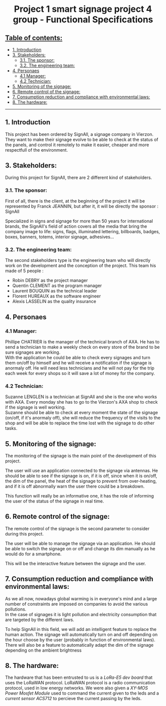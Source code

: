 <h1 style="text-align: center">Project 1 smart signage project 4 group - Functional Specifications</h1>

<h2 style="text-decoration: underline">Table of contents:</h2>

- [1. Introduction](#1-introduction)
- [3. Stakeholders:](#3-stakeholders)
  - [3.1. The sponsor:](#31-the-sponsor)
  - [3.2. The engineering team:](#32-the-engineering-team)
- [4. Personaes](#4-personaes)
  - [4.1 Manager:](#41-manager)
  - [4.2 Technician:](#42-technician)
- [5. Monitoring of the signage:](#5-monitoring-of-the-signage)
- [6. Remote control of the signage:](#6-remote-control-of-the-signage)
- [7. Consumption reduction and compliance with environmental laws:](#7-consumption-reduction-and-compliance-with-environmental-laws)
- [8. The hardware:](#8-the-hardware)
  
---  

## 1. Introduction 

This project has been ordered by SignAll, a signage company in Vierzon. <br>
They want to make their signage evolve to be able to check at the status of the panels, and control it remotely to make it easier, cheaper and more respectfull of the environment.

## 3. Stakeholders:

During this project for SignAll, there are 2 different kind of stakeholders.

### 3.1. The sponsor:

First of all, there is the client, at the beginning of the project it will be represented by Franck JEANNIN, but after it, it will be directly the sponsor : SignAll <br>

Specialized in signs and signage for more than 50 years for international brands, the SignAll's field of action covers all the media that bring the company image to life: signs, flags, illuminated lettering, billboards, badges, boxes, banners, totems, interior signage, adhesives...

### 3.2. The engineering team:

The second stakeholders type is the engineering team who will directly work on the development and the conception of the project. This team his made of 5 people : <br>
* Robin DEBRY as the project manager
* Quentin CLEMENT as the program manager
* Laurent BOUQUIN as the technical leader
* Florent HUREAUX as the software engineer
* Alexis LASSELIN as the quality insurance

## 4. Personaes

### 4.1 Manager:

Phillipe CHATRIER is the manager of the technical branch of AXA. He has to send a technician to make a weekly check on every store of the brand to be sure signages are working. <br>
With the application he could be able to check every signages and turn them on/off by himself and he will receive a notification if the signage is anormaly off. 
He will need less technicians and he will not pay for the trip each week for every shops so it will save a lot of money for the company.

### 4.2 Technician:

Suzanne LENGLEN is a technician at SignAll and she is the one who works with AXA. Every monday she has to go to the Vierzon's AXA shop to check if the signage is well working. <br>
Suzanne should be able to check at every moment the state of the signage (on/off, if it's anormaly off), she will reduce the frequency of the visits to the shop and will be able to replace the time lost with the signage to do other tasks.

## 5. Monitoring of the signage:

The monitoring of the signage is the main point of the development of this project. <br>

The user will use an application connected to the signage via antennas. He should be able to see if the signage is on, if it is off, since when it is on/off, the dim of the panel, the heat of the signage to prevent from over-heating, and if it is off abnormally warn the user there could be a breakdown.

This function will really be an informative one, it has the role of informing the user of the status of the signage in real time.

## 6. Remote control of the signage:

The remote control of the signage is the second parameter to consider during this project. <br>

The user will be able to manage the signage via an application. He should be able to switch the signage on or off and change its dim manually as he would do for a smartphone.

This will be the interactive feature between the signage and the user.

## 7. Consumption reduction and compliance with environmental laws:

As we all now, nowadays global warming is in everyone's mind and a large number of constraints are imposed on companies to avoid the various pollutions. <br>
In the case of signages it is light pollution and electricity consumption that are targeted by the different laws.

To help SignAll in this field, we will add an intelligent feature to replace the human action. The signage will automatically turn on and off depending on the hour choose by the user (probably in function of environmental laws). <br>
There will also be a feature to automatically adapt the dim of the signage depending on the ambient brightness

## 8. The hardware:

The hardware that has been entrusted to us is a *LoRa-E5 dev board* that uses the LoRaWAN protocol.
LoRaWAN protocol is a radio communication protocol, used in low energy networks.
We were also given a *XY-MOS Power Mosfet Module* used to command the current given to the leds and a *current sensor ACS712* to percieve the current passing by the leds.